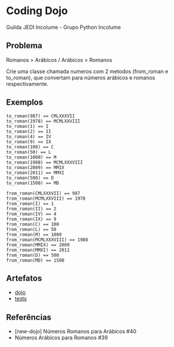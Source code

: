 # Coding Dojo
Guilda JEDI Incolume - Grupo Python Incolume

## Problema
Romanos > Arábicos / Arábicos > Romanos

Crie uma classe chamada numeros com 2 metodos (from_roman e to_roman), que convertam para números arábicos e romanos respectivamente.

## Exemplos
    to_roman(987) == CMLXXXVII
    to_roman(1978) == MCMLXXVIII
    to_roman(1) == I
    to_roman(2) == II
    to_roman(4) == IV
    to_roman(9) == IX
    to_roman(100) == C
    to_roman(50) == L
    to_roman(1000) == M
    to_roman(1988) == MCMLXXXVIII
    to_roman(2009) == MMIX
    to_roman(2011) == MMXI
    to_roman(500) == D
    to_roman(1500) == MD

    from_roman(CMLXXXVII) == 987
    from_roman(MCMLXXVIII) == 1978
    from_roman(I) == 1
    from_roman(II) == 2
    from_roman(IV) == 4
    from_roman(IX) == 9
    from_roman(C) == 100
    from_roman(L) == 50
    from_roman(M) == 1000
    from_roman(MCMLXXXVIII) == 1988
    from_roman(MMIX) == 2009
    from_roman(MMXI) == 2011
    from_roman(D) == 500
    from_roman(MD) == 1500

## Artefatos

- [dojo](./__init__.py)
- [tests](./test_20240509.py)


## Referências
- [new-dojo] Números Romanos para Arábicos  #40
- Números Arábicos para Romanos #39
